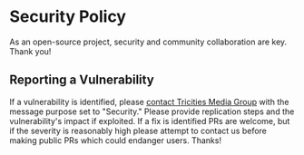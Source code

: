 # Security Policy
As an open-source project, security and community collaboration are key. Thank you!

## Reporting a Vulnerability

If a vulnerability is identified, please [contact Tricities Media Group](https://tricitiesmediagroup.com/contact) with the message purpose set to "Security." Please provide replication steps and the vulnerability's impact if exploited. If a fix is identified PRs are welcome, but if the severity is reasonably high please attempt to contact us before making public PRs which could endanger users. Thanks! 
